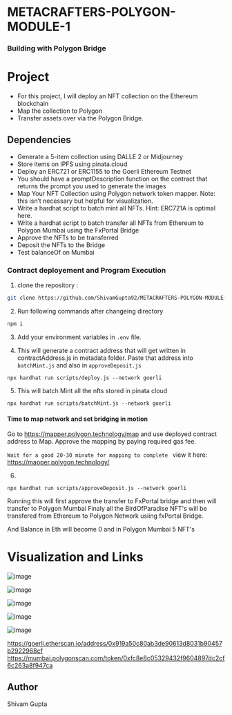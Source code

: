 # METACRAFTERS-POLYGON-MODULE-1

### Building with Polygon Bridge
# Project
- For this project, I will deploy an NFT collection on the Ethereum blockchain
- Map the collection to Polygon
- Transfer assets over via the Polygon Bridge.

## Dependencies
- Generate a 5-item collection using DALLE 2 or Midjourney
- Store items on IPFS using pinata.cloud
- Deploy an ERC721 or ERC1155 to the Goerli Ethereum Testnet
- You should have a promptDescription function on the contract that returns the prompt you used to generate the images
- Map Your NFT Collection using Polygon network token mapper. Note: this isn’t necessary but helpful for visualization.
- Write a hardhat script to batch mint all NFTs. Hint: ERC721A is optimal here.
- Write a hardhat script to batch transfer all NFTs from Ethereum to Polygon Mumbai using the FxPortal Bridge
- Approve the NFTs to be transferred
- Deposit the NFTs to the Bridge
- Test balanceOf on Mumbai

### Contract deployement and Program Execution
1. clone the repository :
 ```sh
git clone https://github.com/ShivamGupta92/METACRAFTERS-POLYGON-MODULE-1.git
 ```
2. Run following commands after changeing directory
```sh
npm i
 ```
3. Add your environment variables in `.env` file.
  
4. This will generate a contract address that will get written in contractAddress.js in metadata folder. Paste that address into `batchMint.js` and also in `approveDeposit.js`
``` shell
npx hardhat run scripts/deploy.js --network goerli 
```

5. This will batch Mint all the nfts stored in pinata cloud
``` shell
npx hardhat run scripts/batchMint.js --network goerli
```

#### Time to map network and set bridging in motion
Go to https://mapper.polygon.technology/map and use deployed contract address to Map. Approve the mapping by paying required gas fee.

`Wait for a good 20-30 minute for mapping to complete ` view it here: https://mapper.polygon.technology/

6.
```shell
npx hardhat run scripts/approveDeposit.js --network goerli
```
Running this will first approve the transfer to FxPortal bridge and then will transfer to Polygon Mumbai 
Finaly all the BirdOfParadise NFT's will be transfered from Ethereum to Polygon Network usiing fxPortal Bridge.

And Balance in Eth will become 0 and in Polygon Mumbai 5 NFT's

# Visualization and Links

![image](https://github.com/ShivamGupta92/METACRAFTERS-POLYGON-MODULE-1/assets/70855458/6ecf593f-ca21-4af3-b84e-2fb0af10b705)

![image](https://github.com/ShivamGupta92/METACRAFTERS-POLYGON-MODULE-1/assets/70855458/1a4cdd15-fc63-4e49-b41e-5b87f757b8b8)

![image](https://github.com/ShivamGupta92/METACRAFTERS-POLYGON-MODULE-1/assets/70855458/8db6c62a-0005-4234-ae3c-de32f2259e79)

![image](https://github.com/ShivamGupta92/METACRAFTERS-POLYGON-MODULE-1/assets/70855458/74f1a9be-04e7-423c-a675-0b3c5792bcaf)

![image](https://github.com/ShivamGupta92/METACRAFTERS-POLYGON-MODULE-1/assets/70855458/451948bb-b58c-4174-986e-0bb6c67ccfa7)

https://goerli.etherscan.io/address/0x919a50c80ab3de90613d8031b90457b2922968cf
https://mumbai.polygonscan.com/token/0xfc8e8c05329432f9604897dc2cf6c263a8f947ca

## Author
Shivam Gupta
